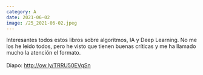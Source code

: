 ```yaml
--- 
category: A 
date: 2021-06-02 
image: /25_2021-06-02.jpeg 
--- 
```


Interesantes todos estos libros sobre algoritmos, IA y Deep Learning. No me los he leido todos, pero he visto que tienen buenas críticas y me ha llamado mucho la atención el formato.<br><br>Diapo: http://ow.ly/TRRU50EVqSn